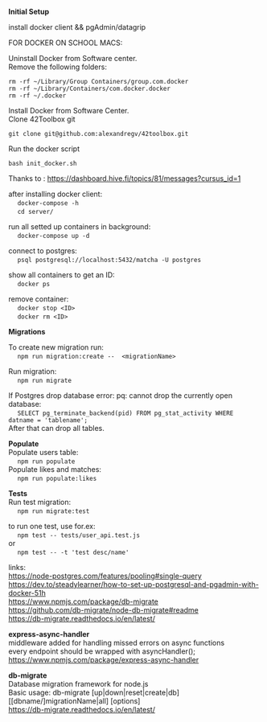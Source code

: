 **Initial Setup**
  
install docker client && pgAdmin/datagrip  

FOR DOCKER ON SCHOOL MACS:  
  
Uninstall Docker from Software center.  
Remove the following folders:  
  
	rm -rf ~/Library/Group Containers/group.com.docker  
	rm -rf ~/Library/Containers/com.docker.docker  
	rm -rf ~/.docker  

Install Docker from Software Center.  
Clone 42Toolbox git  
  
	git clone git@github.com:alexandregv/42toolbox.git  
Run the docker script  

	bash init_docker.sh  
  
  Thanks to : https://dashboard.hive.fi/topics/81/messages?cursus_id=1  
  
after installing docker client:  
	&emsp; `docker-compose -h`  
	&emsp; 	`cd server/`
  
run all setted up containers in background:  
	&emsp; `docker-compose up -d`  
  
connect to postgres:  
	&emsp; `psql postgresql://localhost:5432/matcha -U postgres`  
  
show all containers to get an ID:  
	&emsp; `docker ps`  
  
remove container:  
	&emsp; `docker stop <ID>`  
	&emsp; `docker rm <ID>`  
  
**Migrations**
  
To create new migration run:  
&emsp; `npm run migration:create --  <migrationName>`  
  
Run migration:  
&emsp; `npm run migrate`  
  
If Postgres drop database error: pq: cannot drop the currently open database:  
&emsp; `SELECT pg_terminate_backend(pid) FROM pg_stat_activity WHERE datname = 'tablename';`  
After that can drop all tables.  
  
**Populate**  
Populate users table:  
&emsp; `npm run populate`  
Populate likes and matches:  
&emsp; `npm run populate:likes`  
  
**Tests**  
Run test migration:  
&emsp; `npm run migrate:test`  
  
to run one test, use for.ex:  
&emsp; `npm test -- tests/user_api.test.js`  
or  
&emsp; `npm test -- -t 'test desc/name'`  
  
links:  
https://node-postgres.com/features/pooling#single-query  
https://dev.to/steadylearner/how-to-set-up-postgresql-and-pgadmin-with-docker-51h  
https://www.npmjs.com/package/db-migrate  
https://github.com/db-migrate/node-db-migrate#readme  
https://db-migrate.readthedocs.io/en/latest/  

  
**express-async-handler**  
middleware added for handling missed errors on async functions  
every endpoint should be wrapped with asyncHandler();  
https://www.npmjs.com/package/express-async-handler  
  
  
**db-migrate**  
Database migration framework for node.js  
Basic usage: db-migrate [up|down|reset|create|db] [[dbname/]migrationName|all] [options]  
https://db-migrate.readthedocs.io/en/latest/  
